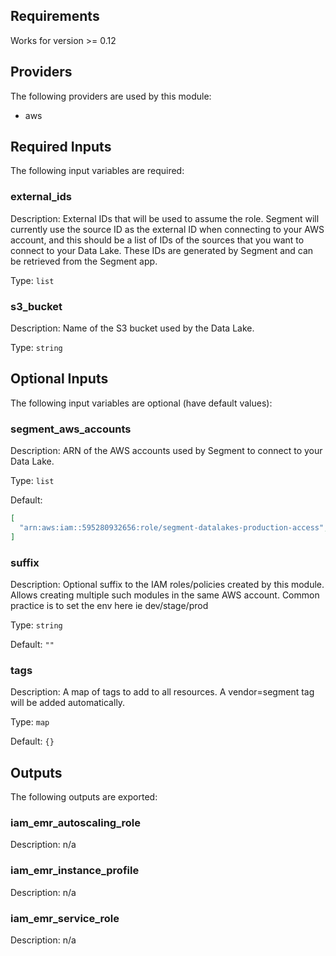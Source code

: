 ## Requirements

Works for version >= 0.12

## Providers

The following providers are used by this module:

- aws

## Required Inputs

The following input variables are required:

### external\_ids

Description: External IDs that will be used to assume the role. Segment will currently use the source ID as the external ID when connecting to your AWS account, and this should be a list of IDs of the sources that you want to connect to your Data Lake. These IDs are generated by Segment and can be retrieved from the Segment app.

Type: `list`

### s3\_bucket

Description: Name of the S3 bucket used by the Data Lake.

Type: `string`

## Optional Inputs

The following input variables are optional (have default values):

### segment\_aws\_accounts

Description: ARN of the AWS accounts used by Segment to connect to your Data Lake.

Type: `list`

Default:

```json
[
  "arn:aws:iam::595280932656:role/segment-datalakes-production-access",
]
```

### suffix

Description: Optional suffix to the IAM roles/policies created by this module. Allows creating multiple such modules in the same AWS account. Common practice is to set the env here ie dev/stage/prod

Type: `string`

Default: `""`

### tags

Description: A map of tags to add to all resources. A vendor=segment tag will be added automatically.

Type: `map`

Default: `{}`

## Outputs

The following outputs are exported:

### iam\_emr\_autoscaling\_role

Description: n/a

### iam\_emr\_instance\_profile

Description: n/a

### iam\_emr\_service\_role

Description: n/a

